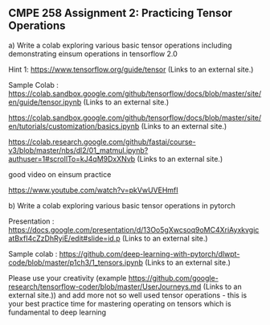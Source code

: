 ## CMPE 258 Assignment 2: Practicing Tensor Operations 

a) Write a colab exploring various basic tensor operations including demonstrating einsum operations in tensorflow 2.0

Hint 1: https://www.tensorflow.org/guide/tensor (Links to an external site.)

Sample Colab : https://colab.sandbox.google.com/github/tensorflow/docs/blob/master/site/en/guide/tensor.ipynb (Links to an external site.)

https://colab.sandbox.google.com/github/tensorflow/docs/blob/master/site/en/tutorials/customization/basics.ipynb (Links to an external site.)

 

https://colab.research.google.com/github/fastai/course-v3/blob/master/nbs/dl2/01_matmul.ipynb?authuser=1#scrollTo=kJ4qM9DxXNvb (Links to an external site.)

good video on einsum practice

https://www.youtube.com/watch?v=pkVwUVEHmfI

b) Write a colab exploring various basic tensor operations in pytorch

Presentation : https://docs.google.com/presentation/d/13Oo5gXwcsoq9oMC4XriAyxkvgicatBxfI4cZzDhRyiE/edit#slide=id.p (Links to an external site.)

Sample colab : https://github.com/deep-learning-with-pytorch/dlwpt-code/blob/master/p1ch3/1_tensors.ipynb (Links to an external site.)

 

Please use your creativity (example https://github.com/google-research/tensorflow-coder/blob/master/UserJourneys.md (Links to an external site.))  and add more not so well used tensor operations - this is your best practice time for mastering operating on tensors which is fundamental to deep learning
